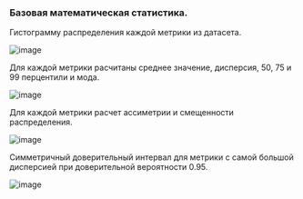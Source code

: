 ### Базовая математическая статистика.

Гистограмму распределения каждой метрики из датасета.

![image](https://user-images.githubusercontent.com/90903706/141660703-eca64b66-c070-4a6a-a477-b714a92226f6.png)

Для каждой метрики расчитаны среднее значение, дисперсия, 50, 75 и 99 перцентили и мода. 

![image](https://user-images.githubusercontent.com/90903706/141660771-514f8eec-7711-41eb-b891-04079fbf0910.png)

Для каждой метрики расчет ассиметрии и смещенности распределения.

![image](https://user-images.githubusercontent.com/90903706/141660815-0184bbf3-dcbd-40f0-a625-ede7dfc969fb.png)

Симметричный доверительный интервал для метрики с самой большой дисперсией при доверительной вероятности 0.95.

![image](https://user-images.githubusercontent.com/90903706/141660848-6ca134ac-f6f3-48f9-8d5a-fdd34c6fb4b0.png)

